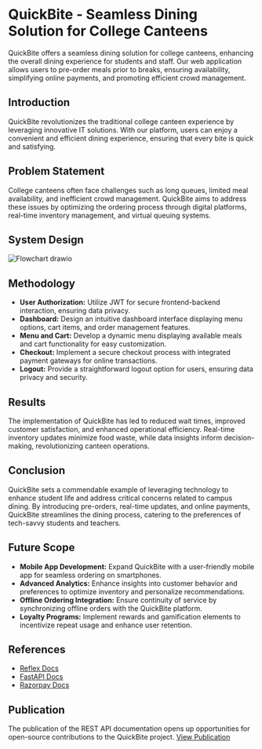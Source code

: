 # QuickBite - Seamless Dining Solution for College Canteens

QuickBite offers a seamless dining solution for college canteens, enhancing the overall dining experience for students and staff. Our web application allows users to pre-order meals prior to breaks, ensuring availability, simplifying online payments, and promoting efficient crowd management.

## Introduction

QuickBite revolutionizes the traditional college canteen experience by leveraging innovative IT solutions. With our platform, users can enjoy a convenient and efficient dining experience, ensuring that every bite is quick and satisfying.

## Problem Statement

College canteens often face challenges such as long queues, limited meal availability, and inefficient crowd management. QuickBite aims to address these issues by optimizing the ordering process through digital platforms, real-time inventory management, and virtual queuing systems.

## System Design
![Flowchart drawio](https://github.com/ajaykumarn3000/QuickBite/assets/104309385/0c1b1c9f-0717-480e-bf20-4cda331b59c8)



## Methodology

- **User Authorization:** Utilize JWT for secure frontend-backend interaction, ensuring data privacy.
- **Dashboard:** Design an intuitive dashboard interface displaying menu options, cart items, and order management features.
- **Menu and Cart:** Develop a dynamic menu displaying available meals and cart functionality for easy customization.
- **Checkout:** Implement a secure checkout process with integrated payment gateways for online transactions.
- **Logout:** Provide a straightforward logout option for users, ensuring data privacy and security.

## Results

The implementation of QuickBite has led to reduced wait times, improved customer satisfaction, and enhanced operational efficiency. Real-time inventory updates minimize food waste, while data insights inform decision-making, revolutionizing canteen operations.

## Conclusion

QuickBite sets a commendable example of leveraging technology to enhance student life and address critical concerns related to campus dining. By introducing pre-orders, real-time updates, and online payments, QuickBite streamlines the dining process, catering to the preferences of tech-savvy students and teachers.

## Future Scope

- **Mobile App Development:** Expand QuickBite with a user-friendly mobile app for seamless ordering on smartphones.
- **Advanced Analytics:** Enhance insights into customer behavior and preferences to optimize inventory and personalize recommendations.
- **Offline Ordering Integration:** Ensure continuity of service by synchronizing offline orders with the QuickBite platform.
- **Loyalty Programs:** Implement rewards and gamification elements to incentivize repeat usage and enhance user retention.


## References

- [Reflex Docs](https://reflex.dev/docs/ui/overview/)
- [FastAPI Docs](https://fastapi.tiangolo.com/)
- [Razorpay Docs](https://razorpay.com/docs/)

## Publication

The publication of the REST API documentation opens up opportunities for open-source contributions to the QuickBite project. [View Publication](https://github.com/ajaykumarn3000/QuickBite/blob/main/backend/RestAPI.md)
